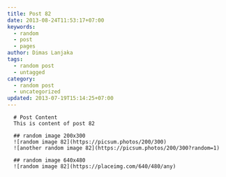 ```yaml
---
title: Post 82
date: 2013-08-24T11:53:17+07:00
keywords:
  - random
  - post
  - pages
author: Dimas Lanjaka
tags:
  - random post
  - untagged
category:
  - random post
  - uncategorized
updated: 2013-07-19T15:14:25+07:00
---
```


      # Post Content
      This is content of post 82

      ## random image 200x300
      ![random image 82](https://picsum.photos/200/300)
      ![another random image 82](https://picsum.photos/200/300?random=1)

      ## random image 640x480
      ![random image 82](https://placeimg.com/640/480/any)
      